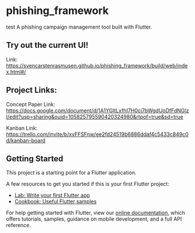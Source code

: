 # phishing_framework
test
A phishing campaign management tool built with Flutter.

## Try out the current UI!
Link: https://svencarstenrasmusen.github.io/phishing_framework/build/web/index.html#/

## Project Links:
Concept Paper Link: https://docs.google.com/document/d/1A1YGltLxfhI7H0cj7bWgdUoDfFdNGlzI/edit?usp=sharing&ouid=105825795590420324980&rtpof=true&sd=true

Kanban Link: https://trello.com/invite/b/xvFFSFnw/ee2fd24519b6886ddaf4c5433c849c0d/kanban-board


## Getting Started

This project is a starting point for a Flutter application.

A few resources to get you started if this is your first Flutter project:

- [Lab: Write your first Flutter app](https://flutter.dev/docs/get-started/codelab)
- [Cookbook: Useful Flutter samples](https://flutter.dev/docs/cookbook)

For help getting started with Flutter, view our
[online documentation](https://flutter.dev/docs), which offers tutorials,
samples, guidance on mobile development, and a full API reference.
